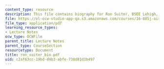 ```yaml
---
content_type: resource
description: This file contains biography for Ron Suiter, BSEE Lehigh, MBA USC.
file: https://ol-ocw-studio-app-qa.s3.amazonaws.com/courses/16-885j-aircraft-systems-engineering-fall-2004/c2af63cc19bdd4b3abfe738d81d1b497_ron_suiter_bio.pdf
file_type: application/pdf
learning_resource_types:
- Lecture Notes
ocw_type: OCWFile
parent_title: Lecture Notes
parent_type: CourseSection
resourcetype: Document
title: ron_suiter_bio.pdf
uid: c2af63cc-19bd-d4b3-abfe-738d81d1b497
---
```

